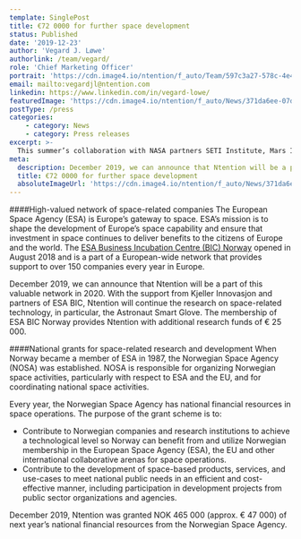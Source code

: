 ```yaml
---
template: SinglePost
title: €72 0000 for further space development
status: Published
date: '2019-12-23'
author: 'Vegard J. Løwe'
authorlink: /team/vegard/
role: 'Chief Marketing Officer'
portrait: 'https://cdn.image4.io/ntention/f_auto/Team/597c3a27-578c-4e4b-aa78-035422728ca9.Jpeg'
email: mailto:vegardjl@ntention.com
linkedin: https://www.linkedin.com/in/vegard-lowe/
featuredImage: 'https://cdn.image4.io/ntention/f_auto/News/371da6ee-07db-440e-ad77-fb28edf1ea5e.Jpeg'
postType: /press
categories:
    - category: News
    - category: Press releases
excerpt: >-
  This summer’s collaboration with NASA partners SETI Institute, Mars Institute, Haughton-Mars Project and Collins Aerospace, initiated space-related development and research at Ntention. The recent announcement discloses collaboration between Ntention and highly recognized organizations within space activities.
meta:
  description: December 2019, we can announce that Ntention will be a part of this valuable network in 2020. With the support from Kjeller Innovasjon and partners of ESA BIC, Ntention will continue the research on space-related technology, in particular, the Astronaut Smart Glove. The membership of ESA BIC Norway provides Ntention with additional research funds of € 25 000.
  title: €72 0000 for further space development
  absoluteImageUrl: 'https://cdn.image4.io/ntention/f_auto/News/371da6ee-07db-440e-ad77-fb28edf1ea5e.Jpeg'
---
```

####High-valued network of space-related companies
The European Space Agency (ESA) is Europe’s gateway to space. ESA’s mission is to shape the development of Europe’s space capability and ensure that investment in space continues to deliver benefits to the citizens of Europe and the world. The [ESA Business Incubation Centre (BIC) Norway](https://www.esabic.no/) opened in August 2018 and is a part of a European-wide network that provides support to over 150 companies every year in Europe.

December 2019, we can announce that Ntention will be a part of this valuable network in 2020. With the support from Kjeller Innovasjon and partners of ESA BIC, Ntention will continue the research on space-related technology, in particular, the Astronaut Smart Glove. The membership of ESA BIC Norway provides Ntention with additional research funds of € 25 000.

####National grants for space-related research and development
When Norway became a member of ESA in 1987, the Norwegian Space Agency (NOSA) was established. NOSA is responsible for organizing Norwegian space activities, particularly with respect to ESA and the EU, and for coordinating national space activities.

Every year, the Norwegian Space Agency has national financial resources in space operations. The purpose of the grant scheme is to:

* Contribute to Norwegian companies and research institutions to achieve a technological level so Norway can benefit from and utilize Norwegian membership in the European Space Agency (ESA), the EU and other international collaborative arenas for space operations.
* Contribute to the development of space-based products, services, and use-cases to meet national public needs in an efficient and cost-effective manner, including participation in development projects from public sector organizations and agencies.

December 2019, Ntention was granted NOK 465 000 (approx. € 47 000) of next year’s national financial resources from the Norwegian Space Agency.
